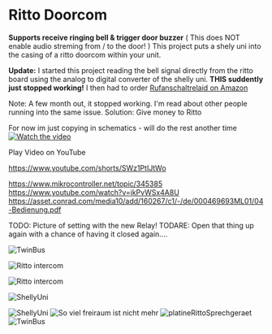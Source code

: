 # Ritto Doorcom
**Supports receive ringing bell & trigger door buzzer** ( This does NOT enable audio streming from / to the door! )
This project puts a shely uni into the casing of a ritto doorcom within your unit.

**Update:** I started this project reading the bell signal directly from the ritto board using the analog to digital converter of the shelly uni. **THIS suddently just stopped working!**
I then had to order [Rufanschaltrelaid on Amazon](https://www.amazon.de/Ritto-1545763-1764600-Rufanschaltrelais/dp/B000ONN406/)

 Note: A few month out, it stopped working. I'm read about other people running into the same issue. Solution: Give money to Ritto 

For now im just copying in schematics - will do the rest another time [![Watch the video](img/videoPreview.png)](https://www.youtube.com/shorts/SWz1PtIJtWo)

Play Video on YouTube


https://www.youtube.com/shorts/SWz1PtIJtWo


https://www.mikrocontroller.net/topic/345385
https://www.youtube.com/watch?v=jkPvWSx4A8U
https://asset.conrad.com/media10/add/160267/c1/-/de/000469693ML01/04-Bedienung.pdf


TODO: Picture of setting with the new Relay! 
TODARE: Open that thing up again with a chance of having it closed again....



![TwinBus](img/TelegramDoorOpener.gif)

![Ritto intercom](img/rufanschaltrelais.png)


![Ritto intercom](img/img_0298-1.jpg)

![ShellyUni](img/shelly.png)

![ShellyUni](img/direktanschlussShellyUni.jpg)
![So viel freiraum ist nicht mehr](img/esWirdEng.jpg)
![platineRittoSprechgeraet](img/platineRittoSprechgeraet.jpg)
![TwinBus](img/twinBus.jpg)



 
